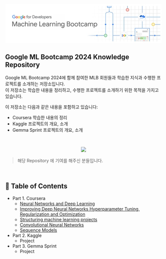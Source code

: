 
<div align="center">
  <img src="/assets/img/Group.jpg" alt="Group Image" />
</div>

## Google ML Bootcamp 2024 Knowledge Repository
Google ML Bootcamp 2024에 함께 참여한 MLB 회원들과 학습한 지식과 수행한 프로젝트를 소개하는 저장소입니다. <br>
이 저장소는 학습한 내용을 정리하고, 수행한 프로젝트를 소개하기 위한 목적을 가지고 있습니다.

이 저장소는 다음과 같은 내용을 포함하고 있습니다:
- Coursera 학습한 내용의 정리
- Kaggle 프로젝트의 개요, 소개
- Gemma Sprint 프로젝트의 개요, 소개
<br>
<div align=center>


<a href="https://github.com/hoon0303/Survey-Recommender/graphs/contributors"><img src="https://readme-contributors.now.sh/hoon0303/Survey-Recommender?extension=jpg&width=400&aspectRatio=2"></a>

</div>

> 해당 Repository 에 기여를 해주신 분들입니다.

</br>

## :memo: Table of Contents

- Part 1. Coursera
  - [Neural Networks and Deep Learning](https://github.com/hoon0303/Google_ML_Bootcamp_2024/tree/main/01%20Neural%20Networks%20and%20Deep%20Learning)
  - [Improving Deep Neural Networks Hyperparameter Tuning, Regularization and Optimization](https://github.com/hoon0303/Google_ML_Bootcamp_2024/tree/main/02%20Improving%20Deep%20Neural%20Networks%20Hyperparameter%20Tuning%2C%20Regularization%20and%20Optimization)
  - [Structuring machine learning projects](https://github.com/hoon0303/Google_ML_Bootcamp_2024/tree/main/03%20Structuring%20machine%20learning%20projects)
  - [Convolutional Neural Networks](https://github.com/hoon0303/Google_ML_Bootcamp_2024/tree/main/04%20Convolutional%20Neural%20Networks)
  - [Sequence Models](https://github.com/hoon0303/Google_ML_Bootcamp_2024/tree/main/05%20Sequence%20Models)
- Part 2. Kaggle
  - Project
- Part 3. Gemma Sprint
  - Project

